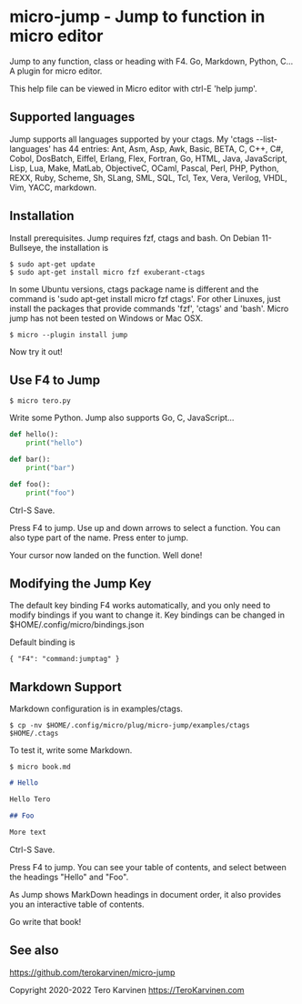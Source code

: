 # micro-jump - Jump to function in micro editor

Jump to any function, class or heading with F4. Go, Markdown, Python, C... A plugin for micro editor.

This help file can be viewed in Micro editor with ctrl-E 'help jump'. 

## Supported languages

Jump supports all languages supported by your ctags. My 'ctags --list-languages' has 44 entries: Ant, Asm, Asp, Awk, Basic, BETA, C, C++, C#, Cobol, DosBatch, Eiffel, Erlang, Flex, Fortran, Go, HTML, Java, JavaScript, Lisp, Lua, Make, MatLab, ObjectiveC, OCaml, Pascal, Perl, PHP, Python, REXX, Ruby, Scheme, Sh, SLang, SML, SQL, Tcl, Tex, Vera, Verilog, VHDL, Vim, YACC, markdown.

## Installation

Install prerequisites. Jump requires fzf, ctags and bash. On Debian 11-Bullseye, the installation is

	$ sudo apt-get update
	$ sudo apt-get install micro fzf exuberant-ctags

In some Ubuntu versions, ctags package name is different and the command is 'sudo apt-get install micro fzf ctags'. For other Linuxes, just install the packages that provide commands 'fzf', 'ctags' and 'bash'. Micro jump has not been tested on Windows or Mac OSX. 

	$ micro --plugin install jump

Now try it out!

## Use F4 to Jump

	$ micro tero.py

Write some Python. Jump also supports Go, C, JavaScript...

```python
def hello():
    print("hello")

def bar():
    print("bar")

def foo():
    print("foo")
```

Ctrl-S Save. 

Press F4 to jump. Use up and down arrows to select a function. You can also type part of the name. Press enter to jump.

Your cursor now landed on the function. Well done!

## Modifying the Jump Key

The default key binding F4 works automatically, and you only need to modify bindings if you want to change it. Key bindings can be changed in $HOME/.config/micro/bindings.json

Default binding is 

	{ "F4": "command:jumptag" }

## Markdown Support

Markdown configuration is in examples/ctags. 

	$ cp -nv $HOME/.config/micro/plug/micro-jump/examples/ctags $HOME/.ctags

To test it, write some Markdown.

	$ micro book.md

```markdown
# Hello

Hello Tero

## Foo

More text
```

Ctrl-S Save. 

Press F4 to jump. You can see your table of contents, and select between the headings "Hello" and "Foo". 

As Jump shows MarkDown headings in document order, it also provides you an interactive table of contents. 

Go write that book!

## See also

https://github.com/terokarvinen/micro-jump

Copyright 2020-2022 Tero Karvinen https://TeroKarvinen.com

